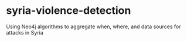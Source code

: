 # syria-violence-detection
Using Neo4j algorithms to aggregate when, where, and data sources for attacks in Syria
